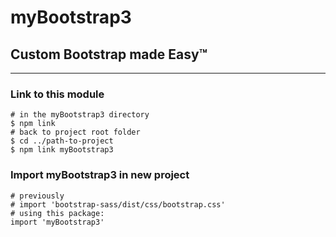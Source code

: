 # myBootstrap3

## Custom Bootstrap made Easy™
---


### Link to this module
```
# in the myBootstrap3 directory
$ npm link
# back to project root folder
$ cd ../path-to-project
$ npm link myBootstrap3
```

### Import myBootstrap3 in new project
```
# previously
# import 'bootstrap-sass/dist/css/bootstrap.css'
# using this package:
import 'myBootstrap3'
```